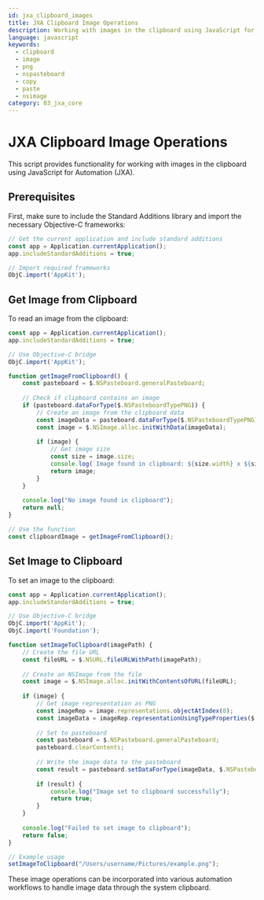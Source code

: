 ```yaml
---
id: jxa_clipboard_images
title: JXA Clipboard Image Operations
description: Working with images in the clipboard using JavaScript for Automation
language: javascript
keywords:
  - clipboard
  - image
  - png
  - nspasteboard
  - copy
  - paste
  - nsimage
category: 03_jxa_core
---
```


# JXA Clipboard Image Operations

This script provides functionality for working with images in the clipboard using JavaScript for Automation (JXA).

## Prerequisites

First, make sure to include the Standard Additions library and import the necessary Objective-C frameworks:

```javascript
// Get the current application and include standard additions
const app = Application.currentApplication();
app.includeStandardAdditions = true;

// Import required frameworks
ObjC.import('AppKit');
```

## Get Image from Clipboard

To read an image from the clipboard:

```javascript
const app = Application.currentApplication();
app.includeStandardAdditions = true;

// Use Objective-C bridge
ObjC.import('AppKit');

function getImageFromClipboard() {
    const pasteboard = $.NSPasteboard.generalPasteboard;
    
    // Check if clipboard contains an image
    if (pasteboard.dataForType($.NSPasteboardTypePNG)) {
        // Create an image from the clipboard data
        const imageData = pasteboard.dataForType($.NSPasteboardTypePNG);
        const image = $.NSImage.alloc.initWithData(imageData);
        
        if (image) {
            // Get image size
            const size = image.size;
            console.log(`Image found in clipboard: ${size.width} x ${size.height}`);
            return image;
        }
    }
    
    console.log("No image found in clipboard");
    return null;
}

// Use the function
const clipboardImage = getImageFromClipboard();
```

## Set Image to Clipboard

To set an image to the clipboard:

```javascript
const app = Application.currentApplication();
app.includeStandardAdditions = true;

// Use Objective-C bridge
ObjC.import('AppKit');
ObjC.import('Foundation');

function setImageToClipboard(imagePath) {
    // Create the file URL
    const fileURL = $.NSURL.fileURLWithPath(imagePath);
    
    // Create an NSImage from the file
    const image = $.NSImage.alloc.initWithContentsOfURL(fileURL);
    
    if (image) {
        // Get image representation as PNG
        const imageRep = image.representations.objectAtIndex(0);
        const imageData = imageRep.representationUsingTypeProperties($.NSBitmapImageFileTypePNG, null);
        
        // Set to pasteboard
        const pasteboard = $.NSPasteboard.generalPasteboard;
        pasteboard.clearContents;
        
        // Write the image data to the pasteboard
        const result = pasteboard.setDataForType(imageData, $.NSPasteboardTypePNG);
        
        if (result) {
            console.log("Image set to clipboard successfully");
            return true;
        }
    }
    
    console.log("Failed to set image to clipboard");
    return false;
}

// Example usage
setImageToClipboard("/Users/username/Pictures/example.png");
```

These image operations can be incorporated into various automation workflows to handle image data through the system clipboard.